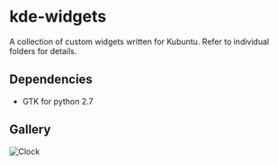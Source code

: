 # kde-widgets
A collection of custom widgets written for Kubuntu. Refer to individual folders for details.
## Dependencies
* GTK for python 2.7
## Gallery

![Clock](https://github.com/adityapande-1995/kde-widgets/blob/master/animations/clock.gif "Clock")
